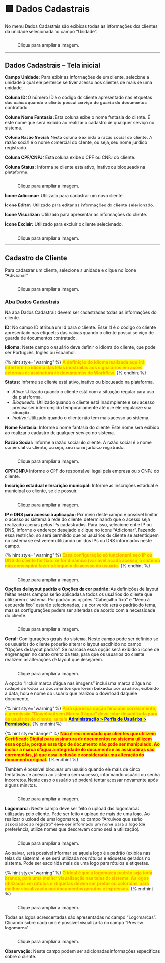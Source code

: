 # 🟩 Dados Cadastrais

No menu Dados Cadastrais são exibidas todas as informações dos clientes da unidade selecionada no campo “Unidade”.&#x20;

<figure><img src="../.gitbook/assets/clientes8.png" alt=""><figcaption><p>Clique para ampliar a imagem.</p></figcaption></figure>

***

## Dados Cadastrais – Tela inicial&#x20;

**Campo Unidade:** Para exibir as informações de um cliente, selecione a unidade à qual ele pertence se tiver acesso aos clientes de mais de uma unidade.  &#x20;

**Coluna ID:** O número ID é o código do cliente apresentado nas etiquetas das caixas quando o cliente possui serviço de guarda de documentos contratado. &#x20;

**Colune Nome Fantasia:** Esta coluna exibe o nome fantasia do cliente. É este nome que será exibido ao realizar o cadastro de qualquer serviço no sistema.   &#x20;

**Coluna Razão Social:** Nesta coluna é exibida a razão social do cliente. A razão social é o nome comercial do cliente, ou seja, seu nome jurídico registrado. &#x20;

**Coluna CPF/CNPJ:** Esta coluna exibe o CPF ou CNPJ do cliente. &#x20;

**Coluna Status:** Informa se cliente está ativo, inativo ou bloqueado na plataforma.  &#x20;

<figure><img src="../.gitbook/assets/cliente01.png" alt=""><figcaption><p>Clique para ampliar a imagem.</p></figcaption></figure>

**Ícone Adicionar:** Utilizado para cadastrar um novo cliente. &#x20;

**Ícone Editar:** Utilizado para editar as informações do cliente selecionado. &#x20;

**Ícone Visualizar:** Utilizado para apresentar as informações do cliente.  &#x20;

**Ícone Excluir:** Utilizado para excluir o cliente selecionado. &#x20;

<figure><img src="../.gitbook/assets/cliente02.png" alt=""><figcaption><p>Clique para ampliar a imagem.</p></figcaption></figure>

***

## Cadastro de Cliente&#x20;

Para cadastrar um cliente, selecione a unidade e clique no ícone “Adicionar”.&#x20;

<figure><img src="../.gitbook/assets/cliente03.png" alt=""><figcaption><p>Clique para ampliar a imagem.</p></figcaption></figure>

### Aba Dados Cadastrais&#x20;

Na aba Dados Cadastrais devem ser cadastradas todas as informações do cliente. &#x20;

**ID:** No campo ID atribua um Id para o cliente. Esse Id é o código do cliente apresentado nas etiquetas das caixas quando o cliente possui serviço de guarda de documentos contratado. &#x20;

**Idioma:** Neste campo o usuário deve definir o idioma do cliente, que pode ser Português, Inglês ou Espanhol. &#x20;

{% hint style="warning" %}
<mark style="color:orange;">**A definição do idioma realizada aqui irá interferir no idioma das telas mostradas aos signatários em ações externas de assinatura de documentos do Workflow.**</mark>
{% endhint %}

**Status:** Informe se cliente está ativo, inativo ou bloqueado na plataforma. &#x20;

* _Ativo:_ Utilizado quando o cliente está com a situação regular para uso da plataforma.&#x20;
* _Bloqueado:_ Utilizado quando o cliente está inadimplente e seu acesso precisa ser interrompido temporariamente até que ele regularize sua situação.&#x20;
* _Inativo:_ Utilizado quando o cliente não tem mais acesso ao sistema.&#x20;

**Nome Fantasia:** Informe o nome fantasia do cliente. Este nome será exibido ao realizar o cadastro de qualquer serviço no sistema.   &#x20;

**Razão Social:** Informe a razão social do cliente. A razão social é o nome comercial do cliente, ou seja, seu nome jurídico registrado. &#x20;

<figure><img src="../.gitbook/assets/cliente04.png" alt=""><figcaption><p>Clique para ampliar a imagem.</p></figcaption></figure>

**CPF/CNPJ:** Informe o CPF do responsável legal pela empresa ou o CNPJ do cliente.&#x20;

**Inscrição estadual e Inscrição municipal:** Informe as inscrições estadual e municipal do cliente, se ele possuir.&#x20;

<figure><img src="../.gitbook/assets/cliente05.png" alt=""><figcaption><p>Clique para ampliar a imagem.</p></figcaption></figure>

**IP e DNS para acesso à aplicação:** Por meio deste campo é possível limitar o acesso ao sistema à rede do cliente, determinando que o acesso seja realizado apenas pelos IPs cadastrados. Para isso, selecione entre IP ou DNS, informe o endereço desejado e clique no ícone “Adicionar”. Fazendo essa restrição, só será permitido que os usuários do cliente se autentiquem no sistema se estiverem utilizando um dos IPs ou DNS informados neste campo. &#x20;

{% hint style="warning" %}
<mark style="color:orange;">**Essa configuração só funcionará se o IP ou DNS do cliente for fixo. Se for dinâmico (variável a cada acesso) o sistema não conseguirá fazer o bloqueio do acesso do usuário.**</mark>&#x20;
{% endhint %}

<figure><img src="../.gitbook/assets/cliente06.png" alt=""><figcaption><p>Clique para ampliar a imagem.</p></figcaption></figure>

**Opções de layout padrão e Opções de cor padrão:** As definições de layout feitas nestes campos serão aplicadas a todos os usuários do cliente que utilizarem o sistema. Por padrão as opções “Cabeçalho fixo” e “Menu à esquerda fixo” estarão selecionadas, e a cor verde será o padrão do tema, mas as configurações podem ser alteradas de acordo com a necessidade do cliente.&#x20;

<figure><img src="../.gitbook/assets/cliente07.png" alt=""><figcaption><p>Clique para ampliar a imagem.</p></figcaption></figure>

**Geral:** Configurações gerais do sistema. Neste campo pode ser definido se os usuários do cliente poderão alterar o layout escolhido no campo “Opções de layout padrão”. Se marcada essa opção será exibido o ícone de engrenagem no canto direito da tela, para que os usuários do cliente realizem as alterações de layout que desejarem.&#x20;

<figure><img src="../.gitbook/assets/cliente08.png" alt=""><figcaption><p>Clique para ampliar a imagem.</p></figcaption></figure>

A opção “Incluir marca d’água nas imagens” inclui uma marca d’água no rodapé de todos os documentos que forem baixados por usuários, exibindo a data, hora e nome do usuário que realizou o download daquele documento. &#x20;

{% hint style="warning" %}
<mark style="color:orange;">**Para que essa opção funcione corretamente, a permissão “Download sem Marca D’água” deve estar desabilitada para os usuários do cliente, na tela**</mark> [<mark style="color:blue;">**Administração > Perfis de Usuários > Permissões.**</mark>](../administracao/perfis-de-usuarios.md)&#x20;
{% endhint %}

{% hint style="danger" %}
<mark style="color:red;">**Não é recomendado que clientes que utilizem Certificado Digital para assinatura de documentos no sistema utilizem essa opção, porque esse tipo de documento não pode ser manipulado. Ao incluir a marca d’água a integridade do documento e as assinaturas são corrompidas, já que essa inclusão é considerada uma alteração do documento original.**</mark>&#x20;
{% endhint %}

Também é possível bloquear um usuário quando ele mais de cinco tentativas de acesso ao sistema sem sucesso, informando usuário ou senha incorretos. Neste caso o usuário só poderá tentar acessar novamente após alguns minutos. &#x20;

<figure><img src="../.gitbook/assets/cliente09.png" alt=""><figcaption><p>Clique para ampliar a imagem.</p></figcaption></figure>

**Logomarca:** Neste campo deve ser feito o upload das logomarcas utilizadas pelo cliente. Pode ser feito o upload de mais de uma logo. Ao realizar o upload de uma logomarca, no campo “Arquivos que serão associados ao registro” deve ser informado um nome para a logo (de preferência, utilize nomes que descrevam como será a utilização). &#x20;

<figure><img src="../.gitbook/assets/cliente10.png" alt=""><figcaption><p>Clique para ampliar a imagem.</p></figcaption></figure>

Ao salvar, será possível informar se aquela logo é a padrão (exibida nas telas do sistema), e se será utilizada nos rótulos e etiquetas gerados no sistema. Pode ser escolhida mais de uma logo para rótulos e etiquetas. &#x20;

{% hint style="warning" %}
<mark style="color:orange;">**O ideal é que a logomarca padrão seja toda branca, para uma melhor visualização nas telas do sistema. As logos utilizadas em rótulos e etiquetas devem ser pretas ou coloridas, para melhor visualização nos documentos gerados e impressos.**</mark>&#x20;
{% endhint %}

<figure><img src="../.gitbook/assets/cliente11.png" alt=""><figcaption><p>Clique para ampliar a imagem.</p></figcaption></figure>

Todas as logos acrescentadas são apresentadas no campo “Logomarcas”. Clicando sobre cada uma é possível visualizá-la no campo “Preview logomarca”. &#x20;

<figure><img src="../.gitbook/assets/cliente12.png" alt=""><figcaption><p>Clique para ampliar a imagem.</p></figcaption></figure>

**Observação:** Neste campo podem ser adicionadas informações específicas sobre o cliente.&#x20;
